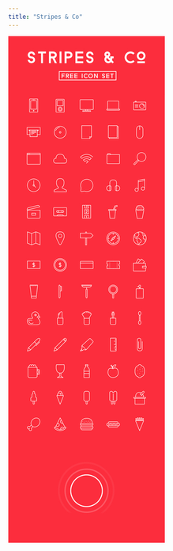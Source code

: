 ```yaml
---
title: "Stripes & Co"
---
```


![Stripes & Co](/assets/img/work/proj-8/stripes-co-NickZoutendijk.jpg)